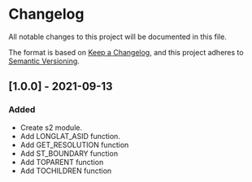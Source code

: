 # Changelog
All notable changes to this project will be documented in this file.

The format is based on [Keep a Changelog](https://keepachangelog.com/en/1.0.0/),
and this project adheres to [Semantic Versioning](https://semver.org/spec/v2.0.0.html).

## [1.0.0] - 2021-09-13

### Added
- Create s2 module.
- Add LONGLAT_ASID function.
- Add GET_RESOLUTION function
- Add ST_BOUNDARY function
- Add TOPARENT function
- Add TOCHILDREN function
